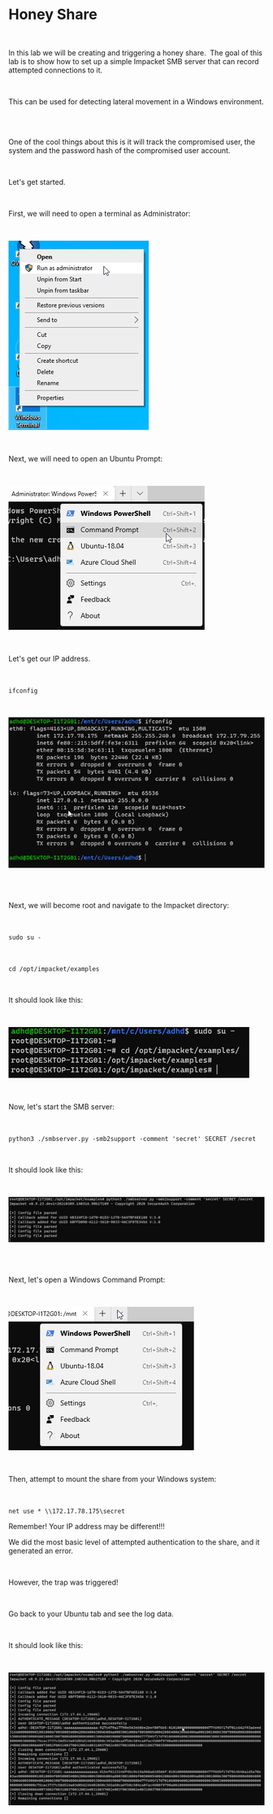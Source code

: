  

# Honey Share 

  

In this lab we will be creating and triggering a honey share.  The goal of this lab is to show how to set up a simple Impacket SMB server that can record attempted connections to it. 

  

This can be used for detecting lateral movement in a Windows environment.  

  

One of the cool things about this is it will track the compromised user, the system and the password hash of the compromised user account. 

  

Let's get started. 

  

First, we will need to open a terminal as Administrator: 

  

![](attachment/Clipboard_2021-03-12-09-39-30.png) 

  

Next, we will need to open an Ubuntu Prompt: 

  

![](attachment/Clipboard_2021-03-12-09-40-02.png) 

  

Let's get our IP address. 

  

`ifconfig` 

  

![](attachment/Clipboard_2021-03-12-09-46-03.png) 

  

Next, we will become root and navigate to the Impacket directory: 

  

`sudo su -` 

  

`cd /opt/impacket/examples` 

  

It should look like this: 

  

![](attachment/Clipboard_2021-03-12-09-43-19.png) 

  

Now, let's start the SMB server: 

  

`python3 ./smbserver.py -smb2support -comment 'secret' SECRET /secret` 

  

It should look like this: 

  

![](attachment/Clipboard_2021-03-12-09-46-42.png) 

  

Next, let's open a Windows Command Prompt: 

  

![](attachment/Clipboard_2021-03-12-09-46-27.png) 

  

Then, attempt to mount the share from your Windows system: 

  

`net use * \\172.17.78.175\secret` 

Remember!  Your IP address may be different!!! 
  

We did the most basic level of attempted authentication to the share, and it generated an error.  

  

However, the trap was triggered! 

  

Go back to your Ubuntu tab and see the log data. 

  

It should look like this: 

  

![](attachment/Clipboard_2021-03-12-09-49-11.png) 

  

 

  

 

 
